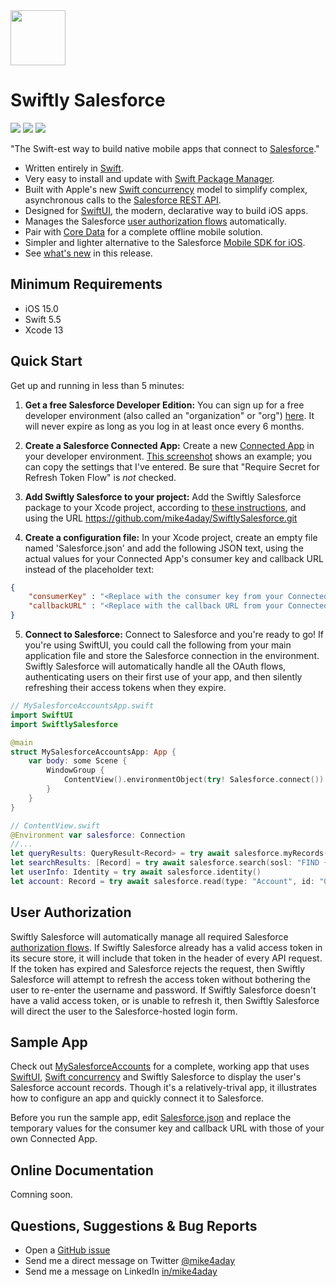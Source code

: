 <img src="https://mike4aday.github.io/SwiftlySalesforce/images/Swiftly-Salesforce-Logo.svg" width="88px"/> 

# Swiftly Salesforce

<img src="https://img.shields.io/badge/%20in-swift%205.5-orange.svg"/>&nbsp;<img src="https://img.shields.io/cocoapods/p/SwiftlySalesforce.svg?style=flat"/>&nbsp;<img src="https://img.shields.io/github/license/mike4aday/SwiftlySalesforce"/>

"The Swift-est way to build native mobile apps that connect to [Salesforce](https://www.salesforce.com/products/platform/overview/)."

* Written entirely in [Swift](https://developer.apple.com/swift/).
* Very easy to install and update with [Swift Package Manager](https://developer.apple.com/documentation/swift_packages/adding_package_dependencies_to_your_app).
* Built with Apple's new [Swift concurrency](https://developer.apple.com/news/?id=2o3euotz) model to simplify complex, asynchronous calls to the [Salesforce REST API](https://developer.salesforce.com/docs/atlas.en-us.api_rest.meta/api_rest/).
* Designed for [SwiftUI](https://developer.apple.com/documentation/swiftui/), the modern, declarative way to build iOS apps.
* Manages the Salesforce [user authorization flows](https://help.salesforce.com/articleView?id=sf.remoteaccess_oauth_flows.htm&type=5) automatically.
* Pair with [Core Data](https://developer.apple.com/documentation/coredata) for a complete offline mobile solution.
* Simpler and lighter alternative to the Salesforce [Mobile SDK for iOS](https://github.com/forcedotcom/SalesforceMobileSDK-iOS).
* See [what's new](./CHANGELOG.md) in this release.

## Minimum Requirements
* iOS 15.0
* Swift 5.5
* Xcode 13

## Quick Start
Get up and running in less than 5 minutes:

1. **Get a free Salesforce Developer Edition:** You can sign up for a free developer environment (also called an "organization" or "org") [here](https://developer.salesforce.com/signup). It will never expire as long as you log in at least once every 6 months.

2. **Create a Salesforce Connected App:** Create a new [Connected App](https://help.salesforce.com/articleView?id=sf.connected_app_create.htm&type=5) in your developer environment. [This screenshot](https://mike4aday.github.io/SwiftlySalesforce/images/ConnectedAppDefinition.png) shows an example; you can copy the settings that I've entered. Be sure that "Require Secret for Refresh Token Flow" is *not* checked.

3. **Add Swiftly Salesforce to your project:** Add the Swiftly Salesforce package to your Xcode project, according to [these instructions](https://developer.apple.com/documentation/xcode/adding_package_dependencies_to_your_app), and using the URL https://github.com/mike4aday/SwiftlySalesforce.git

4. **Create a configuration file:** In your Xcode project, create an empty file named 'Salesforce.json' and add the following JSON text, using the actual values for your Connected App's consumer key and callback URL instead of the placeholder text:
```json
{
    "consumerKey" : "<Replace with the consumer key from your Connected App definition>",
    "callbackURL" : "<Replace with the callback URL from your Connected App definition>"
}
```

5. **Connect to Salesforce:** Connect to Salesforce and you're ready to go! If you're using SwiftUI, you could call the following from your main application file and store the Salesforce connection in the environment. Swiftly Salesforce will automatically handle all the OAuth flows, authenticating users on their first use of your app, and then silently refreshing their access tokens when they expire.

```swift
// MySalesforceAccountsApp.swift
import SwiftUI
import SwiftlySalesforce

@main
struct MySalesforceAccountsApp: App {
    var body: some Scene {
        WindowGroup {
            ContentView().environmentObject(try! Salesforce.connect())
        }
    }
}
```
```swift
// ContentView.swift
@Environment var salesforce: Connection
//...
let queryResults: QueryResult<Record> = try await salesforce.myRecords(type: "Account")
let searchResults: [Record] = try await salesforce.search(sosl: "FIND {Joe Smith}")
let userInfo: Identity = try await salesforce.identity()
let account: Record = try await salesforce.read(type: "Account", id: "0011Y00003HVMu4QAH"
```

## User Authorization
Swiftly Salesforce will automatically manage all required Salesforce [authorization flows](https://help.salesforce.com/articleView?id=sf.remoteaccess_oauth_flows.htm&type=5). If Swiftly Salesforce already has a valid access token in its secure  store, it will include that token in the header of every API request. If the token has expired and Salesforce rejects the request, then Swiftly Salesforce will attempt to refresh the access token without bothering the user to re-enter the username and password. If Swiftly Salesforce doesn't have a valid access token, or is unable to refresh it, then Swiftly Salesforce will direct the user to the Salesforce-hosted login form.

## Sample App
Check out [MySalesforceAccounts](https://github.com/mike4aday/MySalesforceAccounts) for a complete, working app that uses [SwiftUI](https://developer.apple.com/documentation/swiftui/), [Swift concurrency](https://developer.apple.com/news/?id=2o3euotz) and Swiftly Salesforce to display the user's Salesforce account records. Though it's a relatively-trival app, it illustrates how to configure an app and quickly connect it to Salesforce.

Before you run the sample app, edit [Salesforce.json](https://github.com/mike4aday/MySalesforceAccounts/blob/2fa839ad30155d384712c3b155dddb2ed19119b8/MySalesforceAccounts/Salesforce.json) and replace the temporary values for the consumer key and callback URL with those of your own Connected App.

## Online Documentation
Comning soon. 

## Questions, Suggestions & Bug Reports
* Open a [GitHub issue](https://github.com/mike4aday/SwiftlySalesforce/issues/new)
* Send me a direct message on Twitter [@mike4aday](https://twitter.com/mike4aday)
* Send me a message on LinkedIn [in/mike4aday](https://www.linkedin.com/in/mike4aday)
